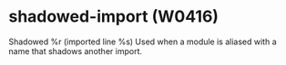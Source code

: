 # shadowed-import (W0416)

Shadowed %r (imported line %s) Used when a module is aliased with a name
that shadows another import.
